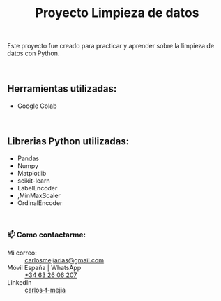 <h1 align="center">Proyecto Limpieza de datos </h1><br>

<p>Este proyecto fue creado para practicar y aprender sobre la limpieza de datos con Python.
</p>
<br>
<h2>Herramientas utilizadas:</h2>
<ul>
  <li>Google Colab</li>
</ul>

<br>

<h2>Librerias Python utilizadas:</h2>
<ul>
<li>Pandas</li>
<li>Numpy</li>
<li>Matplotlib</li>
<li>scikit-learn</li>
<li>LabelEncoder</li>
<li>,MinMaxScaler</li>
<li>OrdinalEncoder</li>
</ul>
<br>
<h3>📫 Como contactarme:</h3>
<dl>
  <dt>Mi correo:</dt>
  <dd><a href="mailto:carlosmejiarias@gmail.com">carlosmejiarias@gmail.com</a></dd>
  <dt>Móvil España | WhatsApp</dt>
  <dd><a href="tel:+34632606207">+34 63 26 06 207</a></dd>
  <dt>LinkedIn</dt>
  <dd><a href="https://www.linkedin.com/in/carlos-f-mejia/">carlos-f-mejia</a></dd>
</dl>
